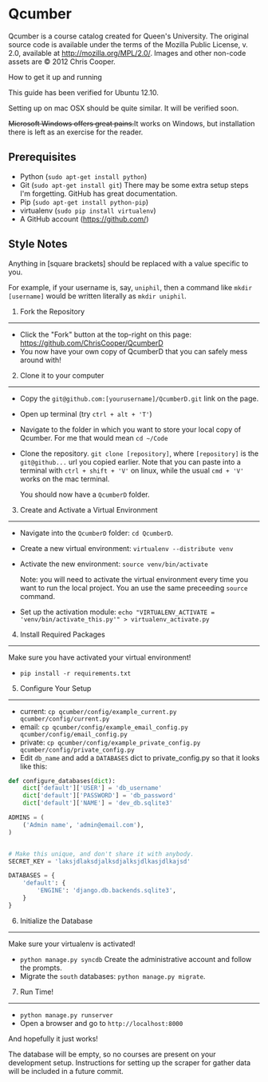 Qcumber
=======

Qcumber is a course catalog created for Queen's University. The original source code is available under the terms of the Mozilla Public License, v. 2.0, available at http://mozilla.org/MPL/2.0/. Images and other non-code assets are &copy; 2012 Chris Cooper.


How to get it up and running

This guide has been verified for Ubuntu 12.10.

Setting up on mac OSX should be quite similar. It will be verified soon.

<del>Microsoft Windows offers great pains.</del>It works on Windows, but installation there is left as an exercise for the reader.


Prerequisites
-------------

 * Python (`sudo apt-get install python`)
 * Git (`sudo apt-get install git`)
   There may be some extra setup steps I'm forgetting.
   GitHub has great documentation.
 * Pip (`sudo apt-get install python-pip`)
 * virtualenv (`sudo pip install virtualenv`)
 * A GitHub account (https://github.com/)


Style Notes
-----------

Anything in [square brackets] should be replaced with a value specific to you.

For example, if your username is, say, `uniphil`, then a command like
`mkdir [username]` would be written literally as `mkdir uniphil`.


1. Fork the Repository
----------------------

 * Click the "Fork" button at the top-right on this page:
   https://github.com/ChrisCooper/QcumberD
 * You now have your own copy of QcumberD that you can safely mess around with!


2. Clone it to your computer
----------------------------

 * Copy the `git@github.com:[yourusername]/QcumberD.git` link on the page.
 * Open up terminal (try `ctrl + alt + 'T'`)
 * Navigate to the folder in which you want to store your local copy of
   Qcumber. For me that would mean `cd ~/Code`
 * Clone the repository. `git clone [repository]`, where `[repository]` is the
   `git@github...` url you copied earlier. Note that you can paste into a
   terminal with `ctrl + shift + 'V'` on linux, while the usual `cmd + 'V'`
   works on the mac terminal.

   You should now have a `QcumberD` folder.


3. Create and Activate a Virtual Environment
--------------------------------------------

 * Navigate into the `QcumberD` folder: `cd QcumberD`.
 * Create a new virtual environment: `virtualenv --distribute venv`
 * Activate the new environment: `source venv/bin/activate`

   Note: you will need to activate the virtual environment every time you want
   to run the local project. You an use the same preceeding `source` command.

 * Set up the activation module: `echo "VIRTUALENV_ACTIVATE = 'venv/bin/activate_this.py'" > virtualenv_activate.py`


4. Install Required Packages
----------------------------

Make sure you have activated your virtual environment!

 * `pip install -r requirements.txt`


5. Configure Your Setup
-----------------------

 * current: `cp qcumber/config/example_current.py qcumber/config/current.py`
 * email: `cp qcumber/config/example_email_config.py qcumber/config/email_config.py`
 * private: `cp qcumber/config/example_private_config.py qcumber/config/private_config.py`
 * Edit `db_name` and add a `DATABASES` dict to private_config.py so that it
   looks like this:

```python
def configure_databases(dict):
    dict['default']['USER'] = 'db_username'
    dict['default']['PASSWORD'] = 'db_password'
    dict['default']['NAME'] = 'dev_db.sqlite3'

ADMINS = (
    ('Admin name', 'admin@email.com'),
)


# Make this unique, and don't share it with anybody.
SECRET_KEY = 'laksjdlaksdjalksdjalksjdlkasjdlkajsd'

DATABASES = {
    'default': {
        'ENGINE': 'django.db.backends.sqlite3',
    }
}
```


6. Initialize the Database
--------------------------

Make sure your virtualenv is activated!

 * `python manage.py syncdb`
   Create the administrative account and follow the prompts.
 * Migrate the `south` databases: `python manage.py migrate`.


7. Run Time!
------------

 * `python manage.py runserver`
 * Open a browser and go to `http://localhost:8000`

And hopefully it just works!

The database will be empty, so no courses are present on your development
setup. Instructions for setting up the scraper for gather data will be included in a future commit.


